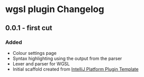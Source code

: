 <!-- Keep a Changelog guide -> https://keepachangelog.com -->

# wgsl plugin Changelog

## 0.0.1 - first cut
### Added
- Colour settings page
- Syntax highlighting using the output from the parser
- Lexer and parser for WGSL
- Initial scaffold created from [IntelliJ Platform Plugin Template](https://github.com/JetBrains/intellij-platform-plugin-template)
